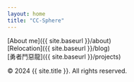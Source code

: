 ```yaml
---
layout: home
title: "CC-Sphere"
---
```


[About me]({{ site.baseurl }}/about)  
[Relocation]({{ site.baseurl }}/blog)  
[勇者鬥惡龍]({{ site.baseurl }}/projects)  

© 2024 {{ site.title }}. All rights reserved.

